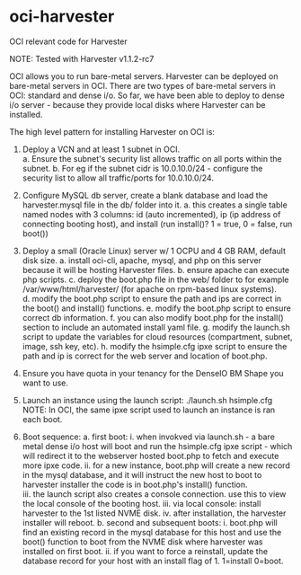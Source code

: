 # oci-harvester
OCI relevant code for Harvester

NOTE: Tested with Harvester v1.1.2-rc7

OCI allows you to run bare-metal servers. 
Harvester can be deployed on bare-metal servers in OCI. 
There are two types of bare-metal servers in OCI: standard and dense i/o. 
So far, we have been able to deploy to dense i/o server - because they provide local disks where Harvester can be installed. 

The high level pattern for installing Harvester on OCI is:
1. Deploy a VCN and at least 1 subnet in OCI.  
  a. Ensure the subnet's security list allows traffic on all ports within the subnet. 
  b. For eg if the subnet cidr is 10.0.10.0/24 - configure the security list to allow all traffic/ports for 10.0.10.0/24. 
  
2. Configure MySQL db server, create a blank database and load the harvester.mysql file in the db/ folder into it. 
  a. this creates a single table named nodes with 3 columns: id (auto incremented), ip (ip address of connecting booting host), and install (run install()? 1 = true, 0 = false, run boot())
  
3. Deploy a small (Oracle Linux) server w/ 1 OCPU and 4 GB RAM, default disk size. 
  a. install oci-cli, apache, mysql, and php on this server because it will be hosting Harvester files. 
  b. ensure apache can execute php scripts. 
  c. deploy the boot.php file in the web/ folder to for example /var/www/html/harvester/ (for apache on rpm-based linux systems).  
  d. modify the boot.php script to ensure the path and ips are correct in the boot() and install() functions.
  e. modify the boot.php script to ensure correct db information. 
  f. you can also modify boot.php for the install() section to include an automated install yaml file. 
  g. modify the launch.sh script to update the variables for cloud resources (compartment, subnet, image, ssh key, etc). 
  h. modify the hsimple.cfg ipxe script to ensure the path and ip is correct for the web server and location of boot.php. 
  
4. Ensure you have quota in your tenancy for the DenseIO BM Shape you want to use. 

5. Launch an instance using the launch script: ./launch.sh hsimple.cfg
NOTE: In OCI, the same ipxe script used to launch an instance is ran each boot. 

6. Boot sequence:
  a. first boot: 
    i. when invokved via launch.sh - a bare metal dense i/o host will boot and run the hsimple.cfg ipxe script - which will redirect it to the webserver hosted boot.php to fetch and execute more ipxe code. 
    ii. for a new instance, boot.php will create a new record in the mysql database, and it will instruct the new host to boot to harvester installer the code is in boot.php's install() function.   
    iii. the launch script also creates a console connection. use this to view the local console of the booting host. 
    iii. via local console: install harvester to the 1st listed NVME disk. 
    iv. after installation, the harvester installer will reboot. 
  b. second and subsequent boots:
    i. boot.php will find an existing record in the mysql database for this host and use the boot() function to boot from the NVME disk where harvester was installed on first boot. 
    ii. if you want to force a reinstall, update the database record for your host with an install flag of 1. 1=install 0=boot. 
    
